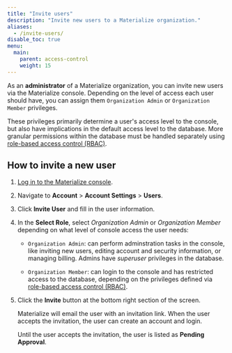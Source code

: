 ```yaml
---
title: "Invite users"
description: "Invite new users to a Materialize organization."
aliases:
  - /invite-users/
disable_toc: true
menu:
  main:
    parent: access-control
    weight: 15
---
```


As an **administrator** of a Materialize organization, you can invite new users
via the Materialize console. Depending on the level of access each user should
have, you can assign them `Organization Admin` or `Organization Member`
privileges.

These privileges primarily determine a user's access level to the console, but
also have implications in the default access level to the database. More
granular permissions within the database must be handled separately using
[role-based access control
(RBAC)](/manage/access-control/#role-based-access-control-rbac).

## How to invite a new user

1. [Log in to the Materialize console](https://console.materialize.com/).

1. Navigate to **Account** > **Account Settings** > **Users**.

1. Click **Invite User** and fill in the user information.

1. In the **Select Role**, select *Organization Admin* or *Organization Member*
   depending on what level of console access the user needs:

    - `Organization Admin`: can perform adminstration tasks in the console, like
      inviting new users, editing account and security information, or managing
      billing. Admins have _superuser_ privileges in the database.

    - `Organization Member`: can login to the console and has restricted access
      to the database, depending  on the privileges defined via
      [role-based access control (RBAC)](/manage/access-control/#role-based-access-control-rbac).

2. Click the **Invite** button at the bottom right section of the screen.

   Materialize will email the user with an invitation link. When the user
   accepts the invitation, the user can create an account and login.

   Until the user accepts the invitation, the user is listed as **Pending
   Approval**.
